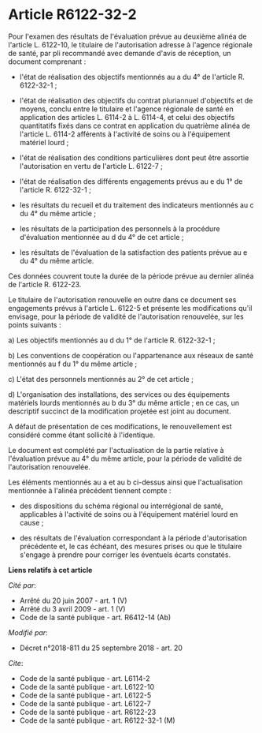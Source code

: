 # Article R6122-32-2

Pour l'examen des résultats de l'évaluation prévue au deuxième alinéa de l'article L. 6122-10, le titulaire de l'autorisation
adresse à l'agence régionale de santé, par pli recommandé avec demande d'avis de réception, un document comprenant :

- l'état de réalisation des objectifs mentionnés au a du 4° de l'article R. 6122-32-1 ;

- l'état de réalisation des objectifs du contrat pluriannuel d'objectifs et de moyens, conclu entre le titulaire et l'agence
régionale de santé en application des articles L. 6114-2 à L. 6114-4, et celui des objectifs quantitatifs fixés dans ce
contrat en application du quatrième alinéa de l'article L. 6114-2 afférents à l'activité de soins ou à l'équipement matériel
lourd ;

- l'état de réalisation des conditions particulières dont peut être assortie l'autorisation en vertu de l'article L. 6122-7 ;

- l'état de réalisation des différents engagements prévus au e du 1° de l'article R. 6122-32-1 ;

- les résultats du recueil et du traitement des indicateurs mentionnés au c du 4° du même article ;

- les résultats de la participation des personnels à la procédure d'évaluation mentionnée au d du 4° de cet article ;

- les résultats de l'évaluation de la satisfaction des patients prévue au e du 4° du même article.

Ces données couvrent toute la durée de la période prévue au dernier alinéa de l'article R. 6122-23.

Le titulaire de l'autorisation renouvelle en outre dans ce document ses engagements prévus à l'article L. 6122-5 et présente
les modifications qu'il envisage, pour la période de validité de l'autorisation renouvelée, sur les points suivants :

a) Les objectifs mentionnés au d du 1° de l'article R. 6122-32-1 ;

b) Les conventions de coopération ou l'appartenance aux réseaux de santé mentionnés au f du 1° du même article ;

c) L'état des personnels mentionnés au 2° de cet article ;

d) L'organisation des installations, des services ou des équipements matériels lourds mentionnés au b du 3° du même article ;
en ce cas, un descriptif succinct de la modification projetée est joint au document.

A défaut de présentation de ces modifications, le renouvellement est considéré comme étant sollicité à l'identique.

Le document est complété par l'actualisation de la partie relative à l'évaluation prévue au 4° du même article, pour la
période de validité de l'autorisation renouvelée.

Les éléments mentionnés au a et au b ci-dessus ainsi que l'actualisation mentionnée à l'alinéa précédent tiennent compte :

- des dispositions du schéma régional ou interrégional de santé, applicables à l'activité de soins ou à l'équipement matériel
lourd en cause ;

- des résultats de l'évaluation correspondant à la période d'autorisation précédente et, le cas échéant, des mesures prises
ou que le titulaire s'engage à prendre pour corriger les éventuels écarts constatés.

**Liens relatifs à cet article**

_Cité par_:

  - Arrêté du 20 juin 2007 - art. 1 (V)
  - Arrêté du 3 avril 2009 - art. 1 (V)
  - Code de la santé publique - art. R6412-14 (Ab)

_Modifié par_:

  - Décret n°2018-811 du 25 septembre 2018 - art. 20

_Cite_:

  - Code de la santé publique - art. L6114-2
  - Code de la santé publique - art. L6122-10
  - Code de la santé publique - art. L6122-5
  - Code de la santé publique - art. L6122-7
  - Code de la santé publique - art. R6122-23
  - Code de la santé publique - art. R6122-32-1 (M)
